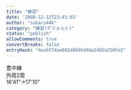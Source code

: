 ```yaml
---
title: "練習"
date: '2008-12-12T23:41:02'
author: "subaru44k"
category: "練習(デフォルト)"
status: "publish"
allowComments: true
convertBreaks: false
entryHash: "4ea6f74ae602d8696d9da2485a250fe2"
---
```

豊中練<br>
外周2周<br>
16'41"→17'10"
